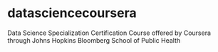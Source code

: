 # datasciencecoursera
Data Science Specialization Certification Course offered by Coursera through Johns Hopkins Bloomberg School of Public Health
